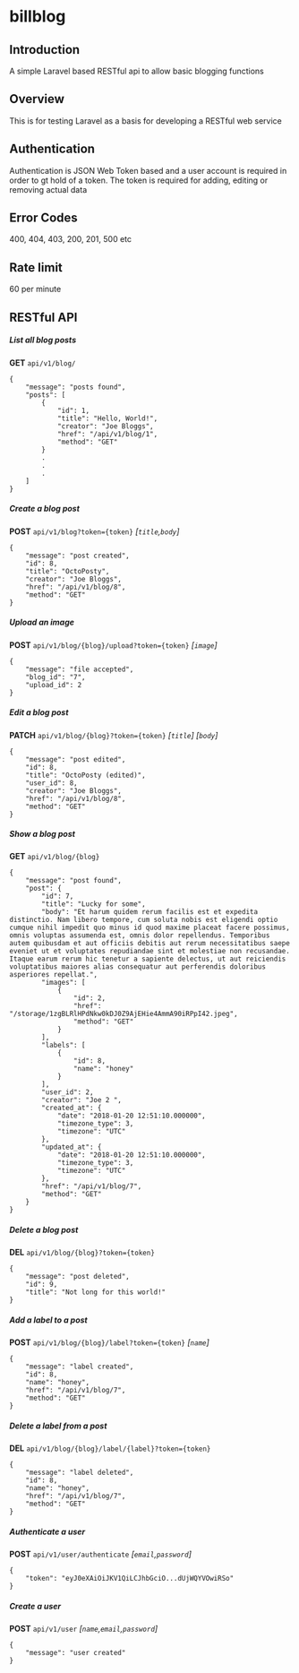 # billblog

## Introduction
A simple Laravel based RESTful api to allow basic blogging functions

## Overview
This is for testing Laravel as a basis for developing a RESTful web service

## Authentication
Authentication is JSON Web Token based and a user account is required in order to gt hold of a token. The token is required for adding, editing or removing actual data

## Error Codes
400, 404, 403, 200, 201, 500 etc

## Rate limit
60 per minute

## RESTful API

##### List all blog posts
**GET** `api/v1/blog/`
```
{
    "message": "posts found",
    "posts": [
        {
            "id": 1,
            "title": "Hello, World!",
            "creator": "Joe Bloggs",
            "href": "/api/v1/blog/1",
            "method": "GET"
        }
        .
        .
        .
    ]
}
```

##### Create a blog post
**POST** `api/v1/blog?token={token}`
_[``title``,``body``]_
```
{
    "message": "post created",
    "id": 8,
    "title": "OctoPosty",
    "creator": "Joe Bloggs",
    "href": "/api/v1/blog/8",
    "method": "GET"
}
```

##### Upload an image
**POST** `api/v1/blog/{blog}/upload?token={token}`
_[``image``]_
```
{
    "message": "file accepted",
    "blog_id": "7",
    "upload_id": 2
}
```

##### Edit a blog post
**PATCH** `api/v1/blog/{blog}?token={token}`
_[``title``] [``body``]_
```
{
    "message": "post edited",
    "id": 8,
    "title": "OctoPosty (edited)",
    "user_id": 8,
    "creator": "Joe Bloggs",
    "href": "/api/v1/blog/8",
    "method": "GET"
}
```

##### Show a blog post
**GET** `api/v1/blog/{blog}`
```
{
    "message": "post found",
    "post": {
        "id": 7,
        "title": "Lucky for some",
        "body": "Et harum quidem rerum facilis est et expedita distinctio. Nam libero tempore, cum soluta nobis est eligendi optio cumque nihil impedit quo minus id quod maxime placeat facere possimus, omnis voluptas assumenda est, omnis dolor repellendus. Temporibus autem quibusdam et aut officiis debitis aut rerum necessitatibus saepe eveniet ut et voluptates repudiandae sint et molestiae non recusandae. Itaque earum rerum hic tenetur a sapiente delectus, ut aut reiciendis voluptatibus maiores alias consequatur aut perferendis doloribus asperiores repellat.",
        "images": [
            {
                "id": 2,
                "href": "/storage/1zgBLRlHPdNkw0kDJ0Z9AjEHie4AmmA90iRPpI42.jpeg",
                "method": "GET"
            }
        ],
        "labels": [
            {
                "id": 8,
                "name": "honey"
            }
        ],
        "user_id": 2,
        "creator": "Joe 2 ",
        "created_at": {
            "date": "2018-01-20 12:51:10.000000",
            "timezone_type": 3,
            "timezone": "UTC"
        },
        "updated_at": {
            "date": "2018-01-20 12:51:10.000000",
            "timezone_type": 3,
            "timezone": "UTC"
        },
        "href": "/api/v1/blog/7",
        "method": "GET"
    }
}
```

##### Delete a blog post
**DEL** `api/v1/blog/{blog}?token={token}`
```
{
    "message": "post deleted",
    "id": 9,
    "title": "Not long for this world!"
}
```

##### Add a label to a post
**POST** `api/v1/blog/{blog}/label?token={token}`
_[``name``]_
```
{
    "message": "label created",
    "id": 8,
    "name": "honey",
    "href": "/api/v1/blog/7",
    "method": "GET"
}
```

##### Delete a label from a post
**DEL** `api/v1/blog/{blog}/label/{label}?token={token}`
```
{
    "message": "label deleted",
    "id": 8,
    "name": "honey",
    "href": "/api/v1/blog/7",
    "method": "GET"
}
```

##### Authenticate a user
**POST** `api/v1/user/authenticate`
_[``email``,``password``]_
```
{
    "token": "eyJ0eXAiOiJKV1QiLCJhbGciO...dUjWQYVOwiRSo"
}
```

##### Create a user
**POST** `api/v1/user`
_[``name``,``email``,``password``]_
```
{
    "message": "user created"
}
```
